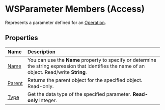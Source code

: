 
# WSParameter Members (Access)
Represents a parameter defined for an  [Operation](77ca8bb2-b70b-6b4e-7f2a-195759d3668b.md).

## Properties



|**Name**|**Description**|
|:-----|:-----|
| [Name](437dd29f-9f63-2d68-d974-03ae6f1df001.md)|You can use the  **Name** property to specify or determine the string expression that identifies the name of an object. Read/write **String**.|
| [Parent](cca02c62-a749-3eb3-3e24-6812be24892a.md)|Returns the parent object for the specified object. Read-only.|
| [Type](c3ab559c-f364-63c4-df45-d48dfe569f08.md)|Get the data type of the specified parameter.  **Read-only** Integer.|
